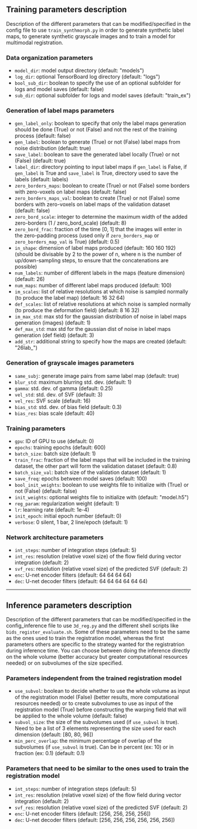 ## Training parameters description
Description of the different parameters that can be modified/specified in the config file to use `train_synthmorph.py` in order to generate synthetic label maps, to generate synthetic grayscale images and to train a model for multimodal registration.

### Data organization parameters
- `model_dir`: model output directory (default: "models")
- `log_dir`: optional TensorBoard log directory (default: "logs")
- `bool_sub_dir`: boolean to specify the use of an optional subfolder for logs and model saves (default: false)
- `sub_dir`: optional subfolder for logs and model saves (default: "train_ex")

### Generation of label maps parameters
- `gen_label_only`: boolean to specify that only the label maps generation should be done (True) or not (False) and not the rest of the training process (default: false)
- `gen_label`: boolean to generate (True) or not (False) label maps from noise distribution (default: true)
- `save_label`: boolean to save the generated label locally (True) or not (False) (default: true)
- `label_dir`: directory pointing to input label maps if `gen_label` is False, if `gen_label` is True and `save_label` is True, directory used to save the labels (default: labels)
- `zero_borders_maps`: boolean to create (True) or not (False) some borders with zero-voxels on label maps (default: false)
- `zero_borders_maps_val`: boolean to create (True) or not (False) some borders with zero-voxels on label maps of the validation dataset (default: false)
- `zero_bord_scale`: integer to determine the maximum width of the added zero-borders (1 / zero_bord_scale) (default: 8)
- `zero_bord_frac`: fraction of the time [0, 1] that the images will enter in the zero-padding process (used only if `zero_borders_map` or `zero_borders_map_val` is True) (default: 0.5)
- `in_shape`: dimension of label maps produced (default: 160 160 192) (should be divisable by 2 to the power of n, where n is the number of up/down-sampling steps, to ensure that the concatenations are possible)
- `num_labels`: number of different labels in the maps (feature dimension) (default: 26)
- `num_maps`: number of different label maps produced (default: 100)
- `im_scales`: list of relative resolutions at which noise is sampled normally (to produce the label map) (default: 16 32 64)
- `def_scales`: list of relative resolutions at which noise is sampled normally (to produce the deformation field) (default: 8 16 32)
- `im_max_std`: max std for the gaussian distribution of noise in label maps generation (images) (default: 1)
- `def_max_std`: max std for the gaussian dist of noise in label maps generation (def field) (default: 3)
- `add_str`: additional string to specify how the maps are created (default: "26lab_")

### Generation of grayscale images parameters
- `same_subj`: generate image pairs from same label map (default: true)
- `blur_std`: maximum blurring std. dev. (default: 1)
- `gamma`: std. dev. of gamma (default: 0.25)
- `vel_std`: std. dev. of SVF (default: 3)
- `vel_res`: SVF scale (default: 16)
- `bias_std`: std. dev. of bias field (default: 0.3)
- `bias_res`: bias scale (default: 40)

### Training parameters
- `gpu`: ID of GPU to use (default: 0)
- `epochs`: training epochs (default: 600) 
- `batch_size`: batch size (default: 1)
- `train_frac`: fraction of the label maps that will be included in the training dataset, the other part will form the validation dataset (default: 0.8)
- `batch_size_val`: batch size of the validation dataset (default: 1)
- `save_freq`: epochs between model saves (default: 100)
- `bool_init_weights`: boolean to use weights file to initialize with (True) or not (False) (default: false)
- `init_weights`: optional weights file to initialize with (default: "model.h5")
- `reg_param`: regularization weight (default: 1)
- `lr`: learning rate (default: 1e-4)
- `init_epoch`: initial epoch number (default: 0)
- `verbose`: 0 silent, 1 bar, 2 line/epoch (default: 1)

### Network architecture parameters
- `int_steps`: number of integration steps (default: 5)
- `int_res`: resolution (relative voxel size) of the flow field during vector integration (default: 2)
- `svf_res`: resolution (relative voxel size) of the predicted SVF (default: 2)
- `enc`: U-net encoder filters (default: 64 64 64 64)
- `dec`: U-net decoder filters (default: 64 64 64 64 64 64)

---
## Inference parameters description
Description of the different parameters that can be modified/specified in the config_inference file to use `3d_reg.py` and the different shell scripts like `bids_register_evaluate.sh`. Some of these parameters need to be the same as the ones used to train the registration model, whereas the first parameters others are specific to the strategy wanted for the registratrion during inference time. You can choose between doing the inference directly on the whole volume (better accuracy but greater computational resources needed) or on subvolumes of the size specified.

### Parameters independent from the trained registration model
- `use_subvol`: boolean to decide whether to use the whole volume as input of the registration model (False) (better results, more computational resources needed) or to create subvolumes to use as input of the registration model (True) before constructing the warping field that will be applied to the whole volume (default: false)
- `subvol_size`: the size of the subvolumes used (if `use_subvol` is true). Need to be a list of 3 elements representing the size used for each dimension (default: [80, 80, 96])
- `min_perc_overlap`: the minimum percentage of overlap of the subvolumes (if `use_subvol` is true). Can be in percent (ex: 10) or in fraction (ex: 0.1) (default: 0.1)

### Parameters that need to be similar to the ones used to train the registration model
- `int_steps`: number of integration steps (default: 5)
- `int_res`: resolution (relative voxel size) of the flow field during vector integration (default: 2)
- `svf_res`: resolution (relative voxel size) of the predicted SVF (default: 2)
- `enc`: U-net encoder filters (default: [256, 256, 256, 256])
- `dec`: U-net decoder filters (default: [256, 256, 256, 256, 256, 256])
